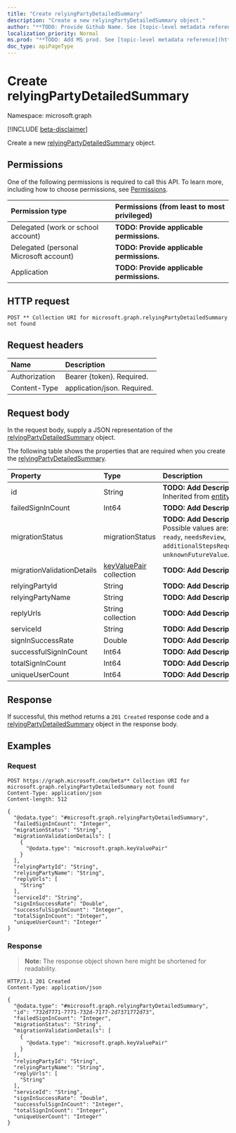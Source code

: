 ```yaml
---
title: "Create relyingPartyDetailedSummary"
description: "Create a new relyingPartyDetailedSummary object."
author: "**TODO: Provide Github Name. See [topic-level metadata reference](https://msgo.azurewebsites.net/add/document/guidelines/metadata.html#topic-level-metadata)**"
localization_priority: Normal
ms.prod: "**TODO: Add MS prod. See [topic-level metadata reference](https://msgo.azurewebsites.net/add/document/guidelines/metadata.html#topic-level-metadata)**"
doc_type: apiPageType
---
```


# Create relyingPartyDetailedSummary
Namespace: microsoft.graph

[!INCLUDE [beta-disclaimer](../../includes/beta-disclaimer.md)]

Create a new [relyingPartyDetailedSummary](../resources/relyingpartydetailedsummary.md) object.

## Permissions
One of the following permissions is required to call this API. To learn more, including how to choose permissions, see [Permissions](/graph/permissions-reference).

|Permission type|Permissions (from least to most privileged)|
|:---|:---|
|Delegated (work or school account)|**TODO: Provide applicable permissions.**|
|Delegated (personal Microsoft account)|**TODO: Provide applicable permissions.**|
|Application|**TODO: Provide applicable permissions.**|

## HTTP request

<!-- {
  "blockType": "ignored"
}
-->
``` http
POST ** Collection URI for microsoft.graph.relyingPartyDetailedSummary not found
```

## Request headers
|Name|Description|
|:---|:---|
|Authorization|Bearer {token}. Required.|
|Content-Type|application/json. Required.|

## Request body
In the request body, supply a JSON representation of the [relyingPartyDetailedSummary](../resources/relyingpartydetailedsummary.md) object.

The following table shows the properties that are required when you create the [relyingPartyDetailedSummary](../resources/relyingpartydetailedsummary.md).

|Property|Type|Description|
|:---|:---|:---|
|id|String|**TODO: Add Description** Inherited from [entity](../resources/entity.md)|
|failedSignInCount|Int64|**TODO: Add Description**|
|migrationStatus|migrationStatus|**TODO: Add Description**. Possible values are: `ready`, `needsReview`, `additionalStepsRequired`, `unknownFutureValue`.|
|migrationValidationDetails|[keyValuePair](../resources/keyvaluepair.md) collection|**TODO: Add Description**|
|relyingPartyId|String|**TODO: Add Description**|
|relyingPartyName|String|**TODO: Add Description**|
|replyUrls|String collection|**TODO: Add Description**|
|serviceId|String|**TODO: Add Description**|
|signInSuccessRate|Double|**TODO: Add Description**|
|successfulSignInCount|Int64|**TODO: Add Description**|
|totalSignInCount|Int64|**TODO: Add Description**|
|uniqueUserCount|Int64|**TODO: Add Description**|



## Response

If successful, this method returns a `201 Created` response code and a [relyingPartyDetailedSummary](../resources/relyingpartydetailedsummary.md) object in the response body.

## Examples

### Request
<!-- {
  "blockType": "request",
  "name": "create_relyingpartydetailedsummary_from_"
}
-->
``` http
POST https://graph.microsoft.com/beta** Collection URI for microsoft.graph.relyingPartyDetailedSummary not found
Content-Type: application/json
Content-length: 512

{
  "@odata.type": "#microsoft.graph.relyingPartyDetailedSummary",
  "failedSignInCount": "Integer",
  "migrationStatus": "String",
  "migrationValidationDetails": [
    {
      "@odata.type": "microsoft.graph.keyValuePair"
    }
  ],
  "relyingPartyId": "String",
  "relyingPartyName": "String",
  "replyUrls": [
    "String"
  ],
  "serviceId": "String",
  "signInSuccessRate": "Double",
  "successfulSignInCount": "Integer",
  "totalSignInCount": "Integer",
  "uniqueUserCount": "Integer"
}
```


### Response
>**Note:** The response object shown here might be shortened for readability.
<!-- {
  "blockType": "response",
  "truncated": true,
  "@odata.type": "microsoft.graph.relyingPartyDetailedSummary"
}
-->
``` http
HTTP/1.1 201 Created
Content-Type: application/json

{
  "@odata.type": "#microsoft.graph.relyingPartyDetailedSummary",
  "id": "732d7771-7771-732d-7177-2d7371772d73",
  "failedSignInCount": "Integer",
  "migrationStatus": "String",
  "migrationValidationDetails": [
    {
      "@odata.type": "microsoft.graph.keyValuePair"
    }
  ],
  "relyingPartyId": "String",
  "relyingPartyName": "String",
  "replyUrls": [
    "String"
  ],
  "serviceId": "String",
  "signInSuccessRate": "Double",
  "successfulSignInCount": "Integer",
  "totalSignInCount": "Integer",
  "uniqueUserCount": "Integer"
}
```

